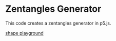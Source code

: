 # Zentangles Generator

This code creates a zentangles generator in p5.js.


[shape playground](https://kfahn22.github.io/shape_playground/)
